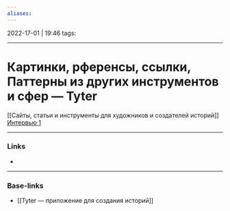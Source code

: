 ```yaml
---
aliases:
---
```

2022-17-01 | 19:46
tags: 
___

# Картинки, рференсы, ссылки, Паттерны из других инструментов и сфер — Tyter

[[Сайты, статьи и инструменты для художников и создателей историй]]
[Интервью 1 ](https://dtf.ru/gamedev/205176-vozmozhnosti-sovremennogo-hudozhnika-intervyu-s-andreem-ivanovym)

___
### Links
- 

___
### Base-links
- [[Tyter — приложение для создания историй]]

